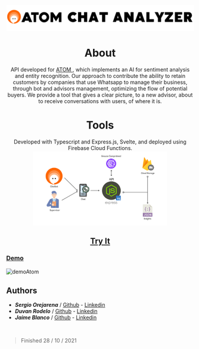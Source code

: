 <div>
  <img src="https://github.com/SergioO21/Atom-Sentiment-API/blob/main/web-page/public/static/logo-title.png" alt="Logo"/>
</div>

<div align="center">

# About
API developed for <a href="https://atomchat.io/"> ATOM </a>, which implements an AI for sentiment analysis and entity recognition. Our approach to contribute the ability to retain customers by companies that use Whatsapp to manage their business, through bot and advisors management, optimizing the flow of potential buyers. We provide a tool that gives a clear picture, to a new advisor, about to receive conversations with users, of where it is.
</br>

# Tools
Developed with Typescript and Express.js, Svelte, and deployed using Firebase Cloud Functions.
<img src="https://github.com/SergioO21/Atom-Sentiment-API/blob/main/web-page/public/static/Atom-chat-analyzer-presentation.png" alt="toolsAtom" style="width:360px; height:200px;" align="center">

## <a href="https://sentiment-api-10a01.firebaseapp.com/" target="blank"> Try It </a>
</div>

### <a href="https://youtu.be/Hu_2LWR87uQ" targe="blank"> Demo </a>

<img src="https://github.com/SergioO21/Atom-Sentiment-API/blob/main/web-page/public/static/demo_atom.gif" alt="demoAtom" align="center">



<h2> Authors</h2>

 - ***Sergio Orejarena*** / [Github](https://github.com/SergioO21) - [Linkedin](https://www.linkedin.com/in/sergio-or/)  
 - ***Duvan Rodelo*** / [Github](https://github.com/Rode1o) - [Linkedin](https://www.linkedin.com/in/duvanrode1o/)  
 - ***Jaime Blanco*** / [Github](https://github.com/jblanco75) - [Linkedin](https://www.linkedin.com/in/jaime-arturo-blanco-gutierrez-8346069/)  
<br>

> Finished 28 / 10 / 2021
